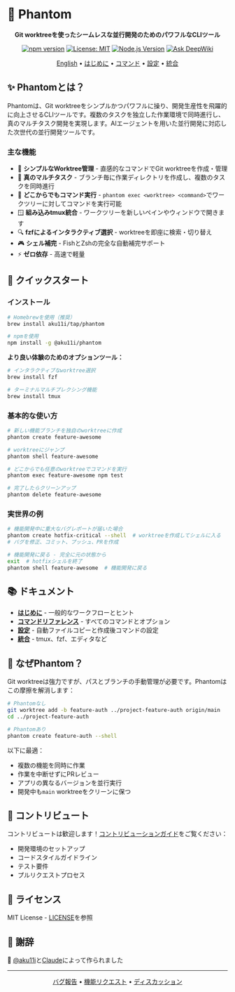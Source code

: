 # 👻 Phantom

<div align="center">

**Git worktreeを使ったシームレスな並行開発のためのパワフルなCLIツール**

[![npm version](https://img.shields.io/npm/v/@aku11i/phantom.svg)](https://www.npmjs.com/package/@aku11i/phantom)
[![License: MIT](https://img.shields.io/badge/License-MIT-yellow.svg)](https://opensource.org/licenses/MIT)
[![Node.js Version](https://img.shields.io/node/v/@aku11i/phantom.svg)](https://nodejs.org)
[![Ask DeepWiki](https://deepwiki.com/badge.svg)](https://deepwiki.com/aku11i/phantom)

[English](./README.md) • [はじめに](./docs/getting-started.md) • [コマンド](./docs/commands.md) • [設定](./docs/configuration.md) • [統合](./docs/integrations.md)

</div>

## ✨ Phantomとは？

Phantomは、Git worktreeをシンプルかつパワフルに操り、開発生産性を飛躍的に向上させるCLIツールです。複数のタスクを独立した作業環境で同時進行し、真のマルチタスク開発を実現します。AIエージェントを用いた並行開発に対応した次世代の並行開発ツールです。

### 主な機能

- 🚀 **シンプルなWorktree管理** - 直感的なコマンドでGit worktreeを作成・管理
- 🔄 **真のマルチタスク** - ブランチ毎に作業ディレクトリを作成し、複数のタスクを同時進行
- 🎯 **どこからでもコマンド実行** - `phantom exec <worktree> <command>`でワークツリーに対してコマンドを実行可能
- 🪟 **組み込みtmux統合** - ワークツリーを新しいペインやウィンドウで開きます
- 🔍 **fzfによるインタラクティブ選択** - worktreeを即座に検索・切り替え
- 🎮 **シェル補完** - FishとZshの完全な自動補完サポート
- ⚡ **ゼロ依存** - 高速で軽量

## 🚀 クイックスタート

### インストール

```bash
# Homebrewを使用（推奨）
brew install aku11i/tap/phantom

# npmを使用
npm install -g @aku11i/phantom
```

**より良い体験のためのオプションツール：**
```bash
# インタラクティブなworktree選択
brew install fzf

# ターミナルマルチプレクシング機能
brew install tmux
```

### 基本的な使い方

```bash
# 新しい機能ブランチを独自のworktreeに作成
phantom create feature-awesome

# worktreeにジャンプ
phantom shell feature-awesome

# どこからでも任意のworktreeでコマンドを実行
phantom exec feature-awesome npm test

# 完了したらクリーンアップ
phantom delete feature-awesome
```

### 実世界の例

```bash
# 機能開発中に重大なバグレポートが届いた場合
phantom create hotfix-critical --shell  # worktreeを作成してシェルに入る
# バグを修正、コミット、プッシュ、PRを作成

# 機能開発に戻る - 完全に元の状態から
exit  # hotfixシェルを終了
phantom shell feature-awesome  # 機能開発に戻る
```

## 📚 ドキュメント

- **[はじめに](./docs/getting-started.md)** - 一般的なワークフローとヒント
- **[コマンドリファレンス](./docs/commands.md)** - すべてのコマンドとオプション
- **[設定](./docs/configuration.md)** - 自動ファイルコピーと作成後コマンドの設定
- **[統合](./docs/integrations.md)** - tmux、fzf、エディタなど

## 🤔 なぜPhantom？

Git worktreeは強力ですが、パスとブランチの手動管理が必要です。Phantomはこの摩擦を解消します：

```bash
# Phantomなし
git worktree add -b feature-auth ../project-feature-auth origin/main
cd ../project-feature-auth

# Phantomあり
phantom create feature-auth --shell
```

以下に最適：
- 複数の機能を同時に作業
- 作業を中断せずにPRレビュー
- アプリの異なるバージョンを並行実行
- 開発中も`main` worktreeをクリーンに保つ

## 🤝 コントリビュート

コントリビュートは歓迎します！[コントリビューションガイド](./contributing/CONTRIBUTING.md)をご覧ください：
- 開発環境のセットアップ
- コードスタイルガイドライン
- テスト要件
- プルリクエストプロセス

## 📄 ライセンス

MIT License - [LICENSE](LICENSE)を参照

## 🙏 謝辞

👻 [@aku11i](https://github.com/aku11i)と[Claude](https://claude.ai)によって作られました

---

<div align="center">
<a href="https://github.com/aku11i/phantom/issues">バグ報告</a> • 
<a href="https://github.com/aku11i/phantom/issues">機能リクエスト</a> •
<a href="https://github.com/aku11i/phantom/discussions">ディスカッション</a>
</div>